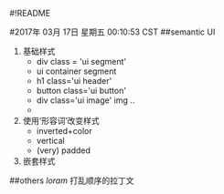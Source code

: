 #!README


#2017年 03月 17日 星期五 00:10:53 CST
##semantic UI 
1. 基础样式
    + div class = 'ui segment'
    + ui container segment
    + h1 class='ui header'
    + button class='ui button'
    + div class='ui image'
        img ..
    + 
2. 使用‘形容词’改变样式
    + inverted+color  
    + vertical
    + (very) padded
3. 嵌套样式

##others
*loram* 打乱顺序的拉丁文
